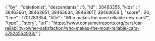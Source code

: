 {
  "by" : "deletionist",
  "descendants" : 5,
  "id" : 38463355,
  "kids" : [ 38463661, 38463651, 38463634, 38463617, 38463606 ],
  "score" : 26,
  "time" : 1701283354,
  "title" : "Who makes the most reliable new cars?",
  "type" : "story",
  "url" : "https://www.consumerreports.org/cars/car-reliability-owner-satisfaction/who-makes-the-most-reliable-cars-a7824554938/"
}
